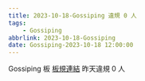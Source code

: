 ```yaml
---
title: 2023-10-18-Gossiping 違規 0 人
tags:
    - Gossiping
abbrlink: 2023-10-18-Gossiping
date: Gossiping-2023-10-18 12:00:00
---
```

Gossiping 板 [板規連結](https://www.ptt.cc/bbs/Gossiping/M.1637425085.A.07D.html)
昨天違規 0 人
